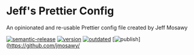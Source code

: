 # Jeff's Prettier Config

An opinionated and re-usable Prettier config file created by Jeff Mosawy

[![semantic-release](https://img.shields.io/badge/%20%20%F0%9F%93%A6%F0%9F%9A%80-semantic--release-e10079.svg)](https://github.com/semantic-release/semantic-release)
[![version](https://img.shields.io/github/package-json/v/jmosawy/prettier-config)](https://github.com/jmosawy/prettier-config/)
[![outdated](https://img.shields.io/librariesio/release/npm/@jmosawy/prettier-config)](https://github.com/jmosawy/prettier-config/)
[![publish](https://github.com/jmosawy/prettier-config/actions/workflows/publish.yml/badge.svg)](https://github.com/jmosawy/
